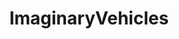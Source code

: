 ---
title: ImaginaryVehicles
crosslinks:
- ImaginaryGotham
- dragonsfuckingcars
- ImaginaryAirships
- ImaginaryNetwork
- Serendipity
---